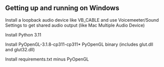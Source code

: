 ## Getting up and running on Windows

Install a loopback audio device like VB_CABLE and use Voicemeeter/Sound Settings to get shared audio output (like Mac Multiple Audio Device)

Install Python 3.11

Install PyOpenGL-3.1.8-cp311-cp311* PyOpenGL binary (includes glut.dll and glut32.dll)

Install requirements.txt minus PyOpenGL